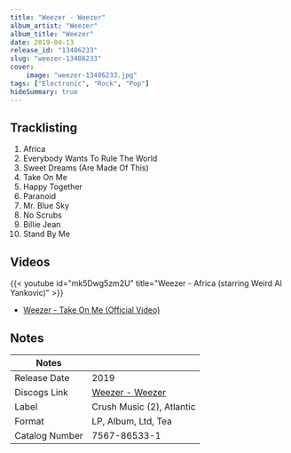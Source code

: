 ```yaml
---
title: "Weezer - Weezer"
album_artist: "Weezer"
album_title: "Weezer"
date: 2019-04-13
release_id: "13486233"
slug: "weezer-13486233"
cover:
    image: "weezer-13486233.jpg"
tags: ["Electronic", "Rock", "Pop"]
hideSummary: true
---
```


## Tracklisting
1. Africa
2. Everybody Wants To Rule The World
3. Sweet Dreams (Are Made Of This)
4. Take On Me
5. Happy Together
6. Paranoid
7. Mr. Blue Sky
8. No Scrubs
9. Billie Jean
10. Stand By Me

## Videos
{{< youtube id="mk5Dwg5zm2U" title="Weezer - Africa (starring Weird Al Yankovic)" >}}
- [Weezer - Take On Me (Official Video)](https://www.youtube.com/watch?v=f7RwDnZI7Tw)

## Notes

| Notes          |             |
| ---------------| ----------- |
| Release Date   | 2019 |
| Discogs Link   | [Weezer - Weezer](https://www.discogs.com/release/13486233) |
| Label          | Crush Music (2), Atlantic |
| Format         | LP, Album, Ltd, Tea |
| Catalog Number | 7567-86533-1 |

